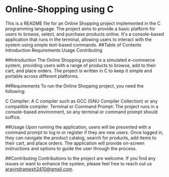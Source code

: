# Online-Shopping using C
This is a README file for an Online Shopping project implemented in the C programming language. The project aims to provide a basic platform for users to browse, select, and purchase products online. It's a console-based application that runs in the terminal, allowing users to interact with the system using simple text-based commands.
##Table of Contents
Introduction
Requirements
Usage
Contributing

##Introduction
The Online Shopping project is a simulated e-commerce system, providing users with a range of products to browse, add to their cart, and place orders. The project is written in C to keep it simple and portable across different platforms.

##Requirements
To run the Online Shopping project, you need the following:

C Compiler: A C compiler such as GCC (GNU Compiler Collection) or any compatible compiler.
Terminal or Command Prompt: The project runs in a console-based environment, so any terminal or command prompt should suffice.

##Usage
Upon running the application, users will be presented with a command prompt to log in or register if they are new users. Once logged in, they can navigate the product catalog, search for products, add items to their cart, and place orders.
The application will provide on-screen instructions and options to guide the user through the process.

##Contributing
Contributions to the project are welcome. If you find any issues or want to enhance the system, please feel free to reach out us aravindramesh2410@gmail.com.
